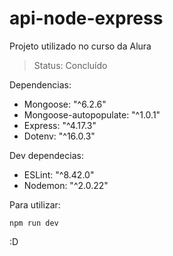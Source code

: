 # api-node-express
Projeto utilizado no curso da Alura

>Status: Concluído

Dependencias:

- Mongoose: "^6.2.6"
- Mongoose-autopopulate: "^1.0.1"
- Express: "^4.17.3"
- Dotenv: "^16.0.3"

Dev dependecias:

- ESLint: "^8.42.0"
- Nodemon: "^2.0.22"

Para utilizar:

```
npm run dev
```

:D
